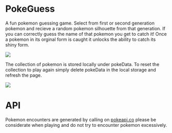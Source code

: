# PokeGuess

<p>A fun pokemon guessing game. Select from first or second generation pokemon and recieve a random pokemon silhouette from that generation.
If you can correctly guess the name of that pokemon you get to catch it! Once a pokemon in its orginal form is caught it unlocks the ability 
to catch its shiny form.</p>

<img src="https://user-images.githubusercontent.com/112824822/220240668-f2228a52-b3e3-4058-87bc-31e806cef321.mp4">

<p>The collection of pokemon is stored locally under pokeData. To reset the collection to play again simply delete pokeData in the local storage
and refresh the page.</p>

<img src="https://user-images.githubusercontent.com/112824822/220244515-b0e04515-96f0-4b5c-bf25-52fe76286b19.mp4">

# API
<p>Pokemon encounters are generated by calling on <a href="https://pokeapi.co/">pokeapi.co</a> please be considerate when playing and do not 
try to encounter pokemon excessively.</p>
